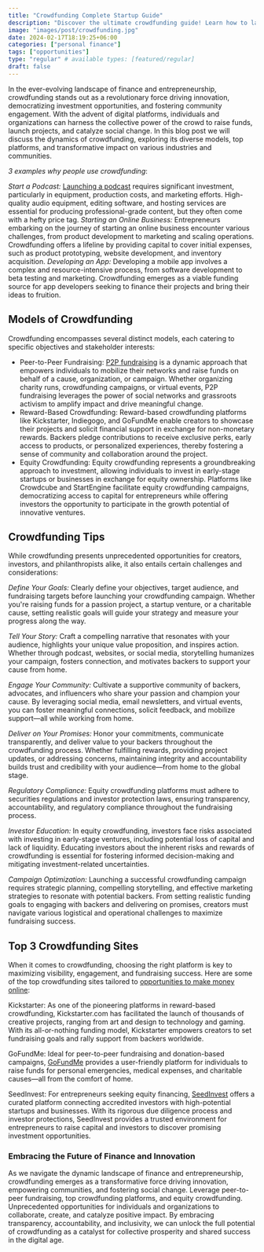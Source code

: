 ```yaml
---
title: "Crowdfunding Complete Startup Guide"
description: "Discover the ultimate crowdfunding guide! Learn how to launch successful campaigns, engage backers, and fund your next big idea effectively."
image: "images/post/crowdfunding.jpg"
date: 2024-02-17T18:19:25+06:00
categories: ["personal finance"]
tags: ["opportunities"]
type: "regular" # available types: [featured/regular]
draft: false
---
```


In the ever-evolving landscape of finance and entrepreneurship, crowdfunding stands out as a revolutionary force driving innovation, democratizing investment opportunities, and fostering community engagement. With the advent of digital platforms, individuals and organizations can harness the collective power of the crowd to raise funds, launch projects, and catalyze social change. In this blog post we will discuss the dynamics of crowdfunding, exploring its diverse models, top platforms, and transformative impact on various industries and communities.

_3 examples why people use crowdfunding_:

_Start a Podcast:_ [Launching a podcast](/blog/how-to-start-a-podcast) requires significant investment, particularly in equipment, production costs, and marketing efforts. High-quality audio equipment, editing software, and hosting services are essential for producing professional-grade content, but they often come with a hefty price tag.
_Starting an Online Business:_ Entrepreneurs embarking on the journey of starting an online business encounter various challenges, from product development to marketing and scaling operations. Crowdfunding offers a lifeline by providing capital to cover initial expenses, such as product prototyping, website development, and inventory acquisition.
_Developing an App:_ Developing a mobile app involves a complex and resource-intensive process, from software development to beta testing and marketing. Crowdfunding emerges as a viable funding source for app developers seeking to finance their projects and bring their ideas to fruition.

## Models of Crowdfunding

Crowdfunding encompasses several distinct models, each catering to specific objectives and stakeholder interests:

- Peer-to-Peer Fundraising: [P2P fundraising](/blog/p2p-fundraising-tips) is a dynamic approach that empowers individuals to mobilize their networks and raise funds on behalf of a cause, organization, or campaign. Whether organizing charity runs, crowdfunding campaigns, or virtual events, P2P fundraising leverages the power of social networks and grassroots activism to amplify impact and drive meaningful change.
- Reward-Based Crowdfunding: Reward-based crowdfunding platforms like Kickstarter, Indiegogo, and GoFundMe enable creators to showcase their projects and solicit financial support in exchange for non-monetary rewards. Backers pledge contributions to receive exclusive perks, early access to products, or personalized experiences, thereby fostering a sense of community and collaboration around the project.
- Equity Crowdfunding: Equity crowdfunding represents a groundbreaking approach to investment, allowing individuals to invest in early-stage startups or businesses in exchange for equity ownership. Platforms like Crowdcube and StartEngine facilitate equity crowdfunding campaigns, democratizing access to capital for entrepreneurs while offering investors the opportunity to participate in the growth potential of innovative ventures.

## Crowdfunding Tips

While crowdfunding presents unprecedented opportunities for creators, investors, and philanthropists alike, it also entails certain challenges and considerations:

_Define Your Goals:_ Clearly define your objectives, target audience, and fundraising targets before launching your crowdfunding campaign. Whether you're raising funds for a passion project, a startup venture, or a charitable cause, setting realistic goals will guide your strategy and measure your progress along the way.

_Tell Your Story:_ Craft a compelling narrative that resonates with your audience, highlights your unique value proposition, and inspires action. Whether through podcast, websites, or social media, storytelling humanizes your campaign, fosters connection, and motivates backers to support your cause from home.

_Engage Your Community:_ Cultivate a supportive community of backers, advocates, and influencers who share your passion and champion your cause. By leveraging social media, email newsletters, and virtual events, you can foster meaningful connections, solicit feedback, and mobilize support—all while working from home.

_Deliver on Your Promises:_ Honor your commitments, communicate transparently, and deliver value to your backers throughout the crowdfunding process. Whether fulfilling rewards, providing project updates, or addressing concerns, maintaining integrity and accountability builds trust and credibility with your audience—from home to the global stage.

_Regulatory Compliance:_ Equity crowdfunding platforms must adhere to securities regulations and investor protection laws, ensuring transparency, accountability, and regulatory compliance throughout the fundraising process.

_Investor Education:_ In equity crowdfunding, investors face risks associated with investing in early-stage ventures, including potential loss of capital and lack of liquidity. Educating investors about the inherent risks and rewards of crowdfunding is essential for fostering informed decision-making and mitigating investment-related uncertainties.

_Campaign Optimization:_ Launching a successful crowdfunding campaign requires strategic planning, compelling storytelling, and effective marketing strategies to resonate with potential backers. From setting realistic funding goals to engaging with backers and delivering on promises, creators must navigate various logistical and operational challenges to maximize fundraising success.

## Top 3 Crowdfunding Sites

When it comes to crowdfunding, choosing the right platform is key to maximizing visibility, engagement, and fundraising success. Here are some of the top crowdfunding sites tailored to [opportunities to make money online](/blog/ways-to-make-money-online):

Kickstarter: As one of the pioneering platforms in reward-based crowdfunding, Kickstarter.com has facilitated the launch of thousands of creative projects, ranging from art and design to technology and gaming. With its all-or-nothing funding model, Kickstarter empowers creators to set fundraising goals and rally support from backers worldwide.

GoFundMe: Ideal for peer-to-peer fundraising and donation-based campaigns, [GoFundMe](https://gofundme.com) provides a user-friendly platform for individuals to raise funds for personal emergencies, medical expenses, and charitable causes—all from the comfort of home.

SeedInvest: For entrepreneurs seeking equity financing, [SeedInvest](https://seedinvest.com) offers a curated platform connecting accredited investors with high-potential startups and businesses. With its rigorous due diligence process and investor protections, SeedInvest provides a trusted environment for entrepreneurs to raise capital and investors to discover promising investment opportunities.

### Embracing the Future of Finance and Innovation

As we navigate the dynamic landscape of finance and entrepreneurship, crowdfunding emerges as a transformative force driving innovation, empowering communities, and fostering social change. Leverage peer-to-peer fundraising, top crowdfunding platforms, and equity crowdfunding. Unprecedented opportunities for individuals and organizations to collaborate, create, and catalyze positive impact. By embracing transparency, accountability, and inclusivity, we can unlock the full potential of crowdfunding as a catalyst for collective prosperity and shared success in the digital age.
